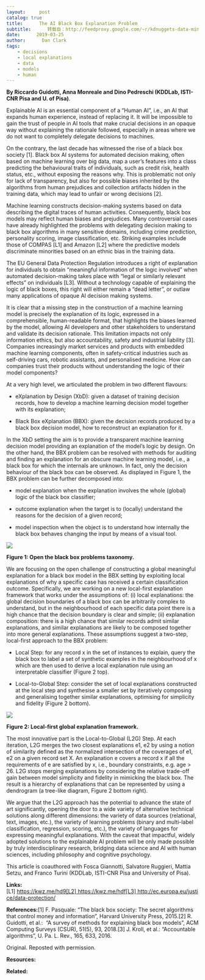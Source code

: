 ```yaml
---
layout:     post
catalog: true
title:      The AI Black Box Explanation Problem
subtitle:      转载自：http://feedproxy.google.com/~r/kdnuggets-data-mining-analytics/~3/PXezpx816Y8/ai-black-box-explanation-problem.html
date:      2019-03-25
author:      Dan Clark
tags:
    - decisions
    - local explanations
    - data
    - models
    - human
---
```


**By Riccardo Guidotti, Anna Monreale and Dino Pedreschi (KDDLab, ISTI-CNR Pisa and U. of Pisa)**.

Explainable AI is an essential component of a “Human AI”, i.e., an AI that expands human experience, instead of replacing it. It will be impossible to gain the trust of people in AI tools that make crucial decisions in an opaque way without explaining the rationale followed, especially in areas where we do not want to completely delegate decisions to machines.

On the contrary, the last decade has witnessed the rise of a black box society [1]. Black box AI systems for automated decision making, often based on machine learning over big data, map a user’s features into a class predicting the behavioural traits of individuals, such as credit risk, health status, etc., without exposing the reasons why. This is problematic not only for lack of transparency, but also for possible biases inherited by the algorithms from human prejudices and collection artifacts hidden in the training data, which may lead to unfair or wrong decisions [2].

Machine learning constructs decision-making systems based on data describing the digital traces of human activities. Consequently, black box models may reflect human biases and prejudices. Many controversial cases have already highlighted the problems with delegating decision making to black box algorithms in many sensitive domains, including crime prediction, personality scoring, image classification, etc. Striking examples include those of COMPAS [L1] and Amazon [L2] where the predictive models discriminate minorities based on an ethnic bias in the training data.

The EU General Data Protection Regulation introduces a right of explanation for individuals to obtain “meaningful information of the logic involved” when automated decision-making takes place with “legal or similarly relevant effects” on individuals [L3]. Without a technology capable of explaining the logic of black boxes, this right will either remain a “dead letter”, or outlaw many applications of opaque AI decision making systems.

It is clear that a missing step in the construction of a machine learning model is precisely the explanation of its logic, expressed in a comprehensible, human-readable format, that highlights the biases learned by the model, allowing AI developers and other stakeholders to understand and validate its decision rationale. This limitation impacts not only information ethics, but also accountability, safety and industrial liability [3]. Companies increasingly market services and products with embedded machine learning components, often in safety-critical industries such as self-driving cars, robotic assistants, and personalised medicine. How can companies trust their products without understanding the logic of their model components?

At a very high level, we articulated the problem in two different flavours:

- eXplanation by Design (XbD): given a dataset of training decision records, how to develop a machine learning decision model together with its explanation;

- Black Box eXplanation (BBX): given the decision records produced by a black box decision model, how to reconstruct an explanation for it.


In the XbD setting the aim is to provide a transparent machine learning decision model providing an explanation of the model’s logic by design. On the other hand, the BBX problem can be resolved with methods for auditing and finding an explanation for an obscure machine learning model, i.e., a black box for which the internals are unknown. In fact, only the decision behaviour of the black box can be observed. As displayed in Figure 1, the BBX problem can be further decomposed into:

- model explanation when the explanation involves the whole (global) logic of the black box classifier;

- outcome explanation when the target is to (locally) understand the reasons for the decision of a given record;

- model inspection when the object is to understand how internally the black box behaves changing the input by means of a visual tool.


![](https://ercim-news.ercim.eu/images/stories/EN116/04_guidott1.png)


**Figure 1: Open the black box problems taxonomy.**

We are focusing on the open challenge of constructing a global meaningful explanation for a black box model in the BBX setting by exploiting local explanations of why a specific case has received a certain classification outcome. Specifically, we are working on a new local-first explanation framework that works under the assumptions of: (i) local explanations: the global decision boundaries of a black box can be arbitrarily complex to understand, but in the neighbourhood of each specific data point there is a high chance that the decision boundary is clear and simple; (ii) explanation composition: there is a high chance that similar records admit similar explanations, and similar explanations are likely to be composed together into more general explanations. These assumptions suggest a two-step, local-first approach to the BBX problem:

- Local Step: for any record x in the set of instances to explain, query the black box to label a set of synthetic examples in the neighbourhood of x which are then used to derive a local explanation rule using an interpretable classifier (Figure 2 top).

- Local-to-Global Step: consider the set of local explanations constructed at the local step and synthesise a smaller set by iteratively composing and generalising together similar explanations, optimising for simplicity and fidelity (Figure 2 bottom).


![](https://ercim-news.ercim.eu/images/stories/EN116/04_guidotti2.png)


**Figure 2: Local-first global explanation framework.**

The most innovative part is the Local-to-Global (L2G) Step. At each iteration, L2G merges the two closest explanations e1, e2 by using a notion of similarity defined as the normalized intersection of the coverages of e1, e2 on a given record set X. An explanation e covers a record x if all the requirements of e are satisfied by x, i.e., boundary constraints, e.g. age > 26. L2G stops merging explanations by considering the relative trade-off gain between model simplicity and fidelity in mimicking the black box. The result is a hierarchy of explanations that can be represented by using a dendrogram (a tree-like diagram, Figure 2 bottom right).

We argue that the L2G approach has the potential to advance the state of art significantly, opening the door to a wide variety of alternative technical solutions along different dimensions: the variety of data sources (relational, text, images, etc.), the variety of learning problems (binary and multi-label classification, regression, scoring, etc.), the variety of languages for expressing meaningful explanations. With the caveat that impactful, widely adopted solutions to the explainable AI problem will be only made possible by truly interdisciplinary research, bridging data science and AI with human sciences, including philosophy and cognitive psychology.

This article is coauthored with Fosca Giannotti, Salvatore Ruggieri, Mattia Setzu, and Franco Turini (KDDLab, ISTI-CNR Pisa and University of Pisa).

**Links:**[L1] https://kwz.me/hd9[L2] https://kwz.me/hdf[L3] http://ec.europa.eu/justice/data-protection/

**References:**[1] F. Pasquale: “The black box society: The secret algorithms that control money and information”, Harvard University Press, 2015.[2] R. Guidotti, et al.:  “A survey of methods for explaining black box models”, ACM Computing Surveys (CSUR), 51(5), 93, 2018.[3] J. Kroll, et al.: “Accountable algorithms”, U. Pa. L. Rev., 165, 633, 2016.

Original. Reposted with permission.

**Resources:**

**Related:**



 
